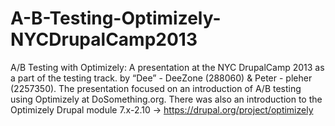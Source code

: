 A-B-Testing-Optimizely-NYCDrupalCamp2013
========================================

A/B Testing with Optimizely: A presentation at the NYC DrupalCamp 2013 as a part of the testing track. by “Dee” - DeeZone (288060) &amp; Peter - pleher (2257350). The presentation focused on an introduction of A/B testing using Optimizely at DoSomething.org. There was also an introduction to the Optimizely Drupal module 7.x-2.10 -> https://drupal.org/project/optimizely

